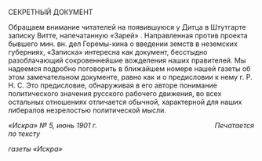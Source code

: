 СЕКРЕТНЫЙ ДОКУМЕНТ

Обращаем внимание читателей на появившуюся у Дитца в Штутгарте записку Витте, напечатанную «Зарей» . Направленная против проекта бывшего мин. вн. дел Горемы-кина о введении земств в неземских губерниях, «Записка» интересна как документ, бесстыдно разоблачающий сокровеннейшие вожделения наших правителей. Мы наде­емся подробно поговорить в ближайшем номере нашей газеты об этом замечательном документе, равно как и о предисловии к нему г. Р. Н. С. Это предисловие, обнаруживая в его авторе понимание политического значения русского рабочего движения, во всех остальных отношениях отличается обычной, характерной для наших либералов незре­лостью политической мысли.

_«Искра» № 5, июнь 1901 г.                                                             Печатается по тексту_

_газеты «Искра»_